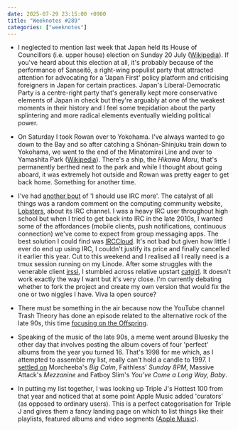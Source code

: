 ```yaml
---
date: 2025-07-29 23:15:00 +0900
title: "Weeknotes #289"
categories: ["weeknotes"]
---
```


- I neglected to mention last week that Japan held its House of Councillors (i.e. upper house) election on Sunday 20 July ([Wikipedia](https://en.wikipedia.org/wiki/2025_Japanese_House_of_Councillors_election)). If you've heard about this election at all, it's probably because of the performance of Sanseitō, a right-wing populist party that attracted attention for advocating for a 'Japan First' policy platform and criticising foreigners in Japan for certain practices. Japan's Liberal-Democratic Party is a centre-right party that's generally kept more conservative elements of Japan in check but they're arguably at one of the weakest moments in their history and I feel some trepidation about the party splintering and more radical elements eventually wielding political power.

- On Saturday I took Rowan over to Yokohama. I've always wanted to go down to the Bay and so after catching a Shōnan-Shinjuku train down to Yokohama, we went to the end of the Minatomirai Line and over to Yamashita Park ([Wikipedia](https://en.wikipedia.org/wiki/Yamashita_Park)). There's a ship, the _Hikawa Maru_, that's permanently berthed next to the park and while I thought about going aboard, it was extremely hot outside and Rowan was pretty eager to get back home. Something for another time.

- I've had [another bout](https://updates.inqk.net/post/1706018520.html) of 'I should use IRC more'. The catalyst of all things was a random comment on the computing community website, [Lobsters](https://lobste.rs/), about its IRC channel. I was a heavy IRC user throughout high school but when I tried to get back into IRC in the late 2010s, I wanted some of the affordances (mobile clients, push notifications, continuous connection) we've come to expect from group messaging apps. The best solution I could find was [IRCCloud](https://www.irccloud.com/). It's not bad but given how little I ever do end up using IRC, I couldn't justify its price and finally cancelled it earlier this year. Cut to this weekend and I realised all I really need is a tmux session running on my Linode. After some struggles with the venerable client [irssi](https://irssi.org/), I stumbled across relative upstart [catgirl](https://git.causal.agency/catgirl/). It doesn't work exactly the way I want but it's very close. I'm currently debating whether to fork the project and create my own version that would fix the one or two niggles I have. Viva la open source?

- There must be something in the air because now the YouTube channel Trash Theory has done an episode related to the alternative rock of the late 90s, this time [focusing on the Offspring](https://youtu.be/Pfi8iX3Y938).

- Speaking of the music of the late 90s, a meme went around Bluesky the other day that involves posting the album covers of four 'perfect' albums from the year you turned 16. That's 1998 for me which, as I attempted to assemble my list, really can't hold a candle to 1997. I [settled on](https://bsky.app/profile/pyrmont.inqk.net/post/3luxawrw4l224) Morcheeba's _Big Calm_, Faithless' _Sunday 8PM_, Massive Attack's _Mezzanine_ and Fatboy Slim's _You've Come a Long Way, Baby_.

- In putting my list together, I was looking up Triple J's Hottest 100 from that year and noticed that at some point Apple Music added 'curators' (as opposed to ordinary users). This is a perfect categorisation for Triple J and gives them a fancy landing page on which to list things like their playlists, featured albums and video segments ([Apple Music](https://music.apple.com/jp/curator/triple-j/1697389205?l=en-US)).
